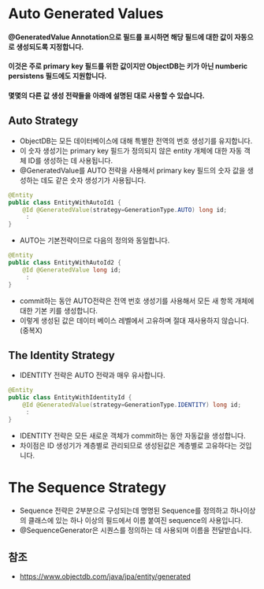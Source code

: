 # Auto Generated Values
#### @GeneratedValue Annotation으로 필드를 표시하면 해당 필드에 대한 값이 자동으로 생성되도록 지정합니다. 
#### 이것은 주로 primary key 필드를 위한 값이지만 ObjectDB는 키가 아닌 numberic persistens 필드에도 지원합니다.
#### 몇몇의 다른 값 생성 전략들을 아래에 설명된 대로 사용할 수 있습니다.

## Auto Strategy
* ObjectDB는 모든 데이터베이스에 대해 특별한 전역의 번호 생성기를 유지합니다.
* 이 숫자 생성기는 primary key 필드가 정의되지 않은 entity 개체에 대한 자동 객체 ID를 생성하는 데 사용됩니다.
* @GeneratedValue를 AUTO 전략을 사용해서 primary key 필드의 숫자 값을 생성하는 데도 같은 숫자 생성기가 사용됩니다. 
```java
@Entity
public class EntityWithAutoId1 {
    @Id @GeneratedValue(strategy=GenerationType.AUTO) long id;
     :
}
```
* AUTO는 기본전략이므로 다음의 정의와 동일합니다.

```java
@Entity
public class EntityWithAutoId2 {
    @Id @GeneratedValue long id;
     :
}
```
* commit하는 동안 AUTO전략은 전역 번호 생성기를 사용해서 모든 새 항목 개체에 대한 기본 키를 생성합니다. 
* 이렇게 생성된 값은 데이터 베이스 레벨에서 고유하며 절대 재사용하지 않습니다.(중복X)

## The Identity Strategy  
* IDENTITY 전략은 AUTO 전략과 매우 유사합니다. 
```java
@Entity
public class EntityWithIdentityId {
    @Id @GeneratedValue(strategy=GenerationType.IDENTITY) long id;
     :
}
```
* IDENTITY 전략은 모든 새로운 객체가 commit하는 동안 자동값을 생성합니다. 
* 차이점은 ID 생성기가 계층별로 관리되므로 생성된값은 계층별로 고유하다는 것입니다. 
# The Sequence Strategy
* Sequence 전략은 2부분으로 구성되는데 명명된 Sequence를 정의하고 하나이상의 클래스에 있는 하나 이상의 필드에서 이름 붙여진 sequence의 사용입니다.
* @SequenceGenerator은 시퀀스를 정의하는 데 사용되며 이름을 전달받습니다. 
## 참조
* https://www.objectdb.com/java/jpa/entity/generated